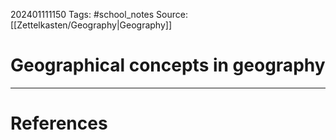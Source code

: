 202401111150
Tags: #school_notes 
Source: [[Zettelkasten/Geography|Geography]]
# Geographical concepts in geography


---
# References

